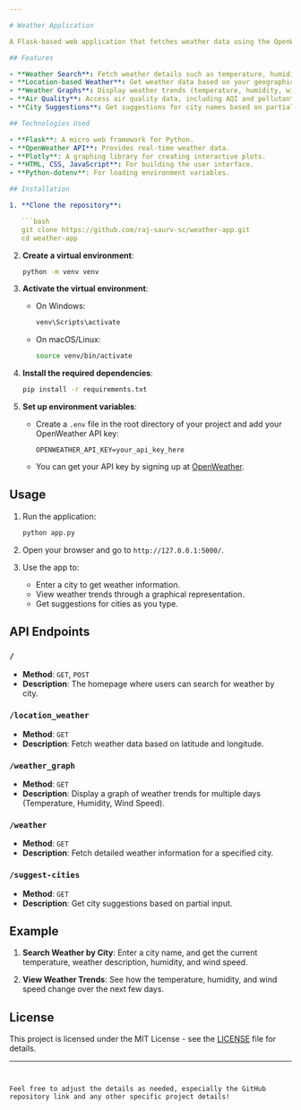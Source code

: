 ```yaml
---

# Weather Application

A Flask-based web application that fetches weather data using the OpenWeather API. It allows users to search for the weather of a city, view weather trends through a graphical representation, and get air quality data.

## Features

- **Weather Search**: Fetch weather details such as temperature, humidity, wind speed, and description for any city.
- **Location-based Weather**: Get weather data based on your geographical coordinates.
- **Weather Graphs**: Display weather trends (temperature, humidity, wind speed) over several days.
- **Air Quality**: Access air quality data, including AQI and pollutants in the air for a given location.
- **City Suggestions**: Get suggestions for city names based on partial input.

## Technologies Used

- **Flask**: A micro web framework for Python.
- **OpenWeather API**: Provides real-time weather data.
- **Plotly**: A graphing library for creating interactive plots.
- **HTML, CSS, JavaScript**: For building the user interface.
- **Python-dotenv**: For loading environment variables.

## Installation

1. **Clone the repository**:

   ```bash
   git clone https://github.com/raj-saurv-sc/weather-app.git
   cd weather-app
   ```

2. **Create a virtual environment**:

   ```bash
   python -m venv venv
   ```

3. **Activate the virtual environment**:
   - On Windows:

     ```bash
     venv\Scripts\activate
     ```

   - On macOS/Linux:

     ```bash
     source venv/bin/activate
     ```

4. **Install the required dependencies**:

   ```bash
   pip install -r requirements.txt
   ```

5. **Set up environment variables**:

   - Create a `.env` file in the root directory of your project and add your OpenWeather API key:

     ```
     OPENWEATHER_API_KEY=your_api_key_here
     ```

   - You can get your API key by signing up at [OpenWeather](https://openweathermap.org/api).

## Usage

1. Run the application:

   ```bash
   python app.py
   ```

2. Open your browser and go to `http://127.0.0.1:5000/`.

3. Use the app to:
   - Enter a city to get weather information.
   - View weather trends through a graphical representation.
   - Get suggestions for cities as you type.

## API Endpoints

### `/`

- **Method**: `GET`, `POST`
- **Description**: The homepage where users can search for weather by city.

### `/location_weather`

- **Method**: `GET`
- **Description**: Fetch weather data based on latitude and longitude.

### `/weather_graph`

- **Method**: `GET`
- **Description**: Display a graph of weather trends for multiple days (Temperature, Humidity, Wind Speed).

### `/weather`

- **Method**: `GET`
- **Description**: Fetch detailed weather information for a specified city.

### `/suggest-cities`

- **Method**: `GET`
- **Description**: Get city suggestions based on partial input.

## Example

1. **Search Weather by City**: 
   Enter a city name, and get the current temperature, weather description, humidity, and wind speed.

2. **View Weather Trends**: 
   See how the temperature, humidity, and wind speed change over the next few days.

## License

This project is licensed under the MIT License - see the [LICENSE](LICENSE) file for details.

---
```


Feel free to adjust the details as needed, especially the GitHub repository link and any other specific project details!
